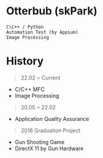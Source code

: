 # Otterbub (skPark)
```
C\C++ / Python
Automation Test (by Appium)
Image Processing
```

# History
> 22.02 ~ Current
- C/C++ MFC
- Image Processing

> 20.05 ~ 22.02
- Application Quality Assurance

> 2016 Graduation Project
- Gun Shooting Game
- DirectX 11 by Gun Hardware
